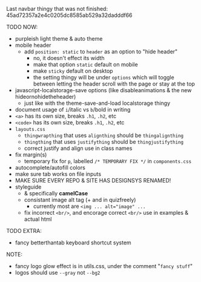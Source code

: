 Last navbar thingy that was not finished: 45ad72357a2e4c0205dc8585ab529a32dadddf66

TODO NOW:
- purpleish light theme & auto theme
- mobile header
  - add `position: static` to `header` as an option to "hide header"
    - no, it doesn't effect its width
    - make that option `static` default on mobile
    - make `sticky` default on desktop
    - the setting thingy will be under `options` which will toggle between letting the header scroll with the page or stay at the top
- javascript-localstorage-save options (like disableanimations & the new hideornohidetheheader)
  - just like with the theme-save-and-load localstorage thingy
- document usage of `i`/italic vs `b`/bold in writing
- `<a>` has its own size, breaks `.h1`, `.h2`, etc
- `<code>` has its own size, breaks `.h1`, `.h2`, etc
- `layouts.css`
  - `thingwrapthing` that uses `alignthing` should be `thingalignthing`
  - `thingthing` that uses `justifything` should be `thingjustifything`
  - correct justify and align use in class names
- fix margin(s)
  - temporary fix for `p`, labelled `/* TEMPORARY FIX */` in `components.css`
- autocomplete/autofill colors
- make sure tab works on file inputs
- MAKE SURE EVERY REPO & SITE HAS DESIGNSYS RENAMED!
- styleguide
  - & specifically **camelCase**
  - consistant image alt tag (+ and in quizfreely)
    - currently most are `<img ... alt="image" ...`
  - fix incorrect `<br/>`, and encorage correct `<br/>` use in examples & actual html

TODO EXTRA:

- fancy betterthantab keyboard shortcut system

NOTE:

- fancy logo glow effect is in utils.css, under the comment "`fancy stuff`"
- logos should use `--gray` not `--bg2`
